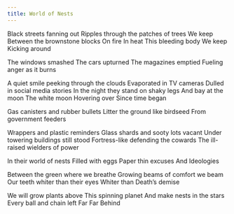 ```yaml
---
title: World of Nests
---
```


Black streets fanning out
Ripples through the patches of trees
We keep
Between the brownstone blocks
On fire <!--excerpt-->
In heat
This bleeding body
We keep
Kicking around
<br>

The windows smashed
The cars upturned
The magazines emptied
Fueling anger as it burns
<br>

A quiet smile peeking through the clouds
Evaporated in TV cameras
Dulled in social media stories
In the night they stand on shaky legs
And bay at the moon
The white moon
Hovering over
Since time began
<br>

Gas canisters and rubber bullets
Litter the ground like birdseed
From government feeders
<br>

Wrappers and plastic reminders
Glass shards and sooty lots vacant
Under towering buildings still stood
Fortress-like defending the cowards
The ill-raised wielders of power
<br>

In their world of nests
Filled with eggs
Paper thin excuses
And
Ideologies
<br>

Between the green where we breathe
Growing beams of comfort we beam
Our teeth whiter than their eyes
Whiter than Death’s demise
<br>

We will grow plants above
This spinning planet
And make nests in the stars
Every ball and chain left
Far
Far
Behind
